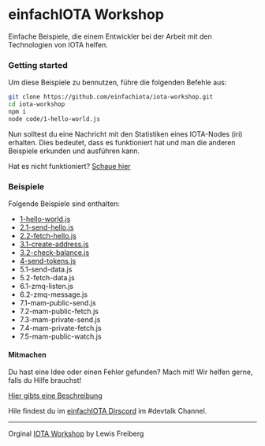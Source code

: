 # einfachIOTA Workshop 

Einfache Beispiele, die einem Entwickler bei der Arbeit mit den Technologien von IOTA helfen.

### Getting started

Um diese Beispiele zu bennutzen, führe die folgenden Befehle aus:

```bash
git clone https://github.com/einfachiota/iota-workshop.git
cd iota-workshop
npm i
node code/1-hello-world.js
```

Nun solltest du eine Nachricht mit den Statistiken eines IOTA-Nodes (iri) erhalten. Dies bedeutet, dass es funktioniert hat und man die anderen Beispiele erkunden und ausführen kann.

Hat es nicht funktioniert? [Schaue hier](./FEHLERSUCHE.md)


### Beispiele

Folgende Beispiele sind enthalten: 

- [1-hello-world.js](./code/1-hello-world.js)
- [2.1-send-hello.js](./code/2.1-send-hello.js)
- [2.2-fetch-hello.js](./code/2.2-fetch-hello.js)
- [3.1-create-address.js](./code/3.1-create-address.js)
- [3.2-check-balance.js](./code/3.2-check-balance.js)
- [4-send-tokens.js](./code/4-send-tokens.js)
- 5.1-send-data.js
- 5.2-fetch-data.js
- 6.1-zmq-listen.js
- 6.2-zmq-message.js
- 7.1-mam-public-send.js
- 7.2-mam-public-fetch.js
- 7.3-mam-private-send.js
- 7.4-mam-private-fetch.js
- 7.5-mam-public-watch.js



#### Mitmachen

Du hast eine Idee oder einen Fehler gefunden? Mach mit! Wir helfen gerne, falls du Hilfe brauchst!

[Hier gibts eine Beschreibung](./MITMACHEN.md)

Hile findest du im [einfachIOTA Dirscord](https://discord.gg/Sa8sHbn) im #devtalk Channel.

----

Orginal [IOTA Workshop](https://github.com/iota-community/iota-workshop)  by Lewis Freiberg